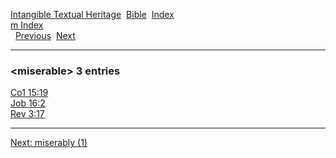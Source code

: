 [Intangible Textual Heritage](../../index)  [Bible](../index) 
[Index](index)   
[m Index](_m_)  
  [Previous](c07472)  [Next](c07474) 

------------------------------------------------------------------------

### &lt;miserable&gt; 3 entries

[Co1 15:19](../kjv/co1015.htm#019)  
[Job 16:2](../kjv/job016.htm#002)  
[Rev 3:17](../kjv/rev003.htm#017)  

------------------------------------------------------------------------

[Next: miserably (1)](c07474)

